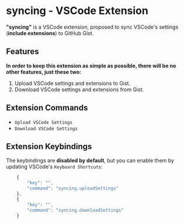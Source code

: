 # syncing - VSCode Extension

**"syncing"** is a VSCode extension, proposed to sync VSCode's settings (**include extensions**) to GitHub Gist.

## Features

**In order to keep this extension as simple as possible, there will be no other features, just these two:**

1. Upload VSCode settings and extensions to Gist.
2. Download VSCode settings and extensions from Gist.


## Extension Commands

* `Upload VSCode Settings`
* `Download VSCode Settings`


## Extension Keybindings

The keybindings are **disabled by default**, but you can enable them by updating VSCode's `Keyboard Shortcuts`:

```javascript
    {
        "key": "",
        "command": "syncing.uploadSettings"
    },
    {
        "key": "",
        "command": "syncing.downloadSettings"
    }
```
